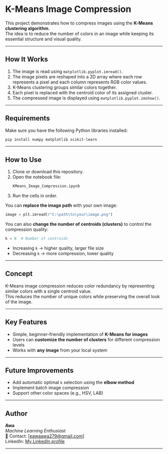 # K-Means Image Compression

This project demonstrates how to compress images using the **K-Means clustering algorithm**.  
The idea is to reduce the number of colors in an image while keeping its essential structure and visual quality.

---

## How It Works

1. The image is read using `matplotlib.pyplot.imread()`.
2. The image pixels are reshaped into a 2D array where each row represents a pixel and each column represents RGB color values.
3. K-Means clustering groups similar colors together.
4. Each pixel is replaced with the centroid color of its assigned cluster.
5. The compressed image is displayed using `matplotlib.pyplot.imshow()`.

---

## Requirements

Make sure you have the following Python libraries installed:

```bash
pip install numpy matplotlib scikit-learn
```

---

## How to Use

1. Clone or download this repository.
2. Open the notebook file:
   ```bash
   KMeans_Image_Compression.ipynb
   ```
3. Run the cells in order.

You can **replace the image path** with your own image:
```python
image = plt.imread(r"C:\path\to\your\image.png")
```

You can also **change the number of centroids (clusters)** to control the compression quality:
```python
k = 8  # Number of centroids
```

- Increasing `k` → higher quality, larger file size  
- Decreasing `k` → more compression, lower quality

---

## Concept

K-Means image compression reduces color redundancy by representing similar colors with a single centroid value.  
This reduces the number of unique colors while preserving the overall look of the image.

---


## Key Features

- Simple, beginner-friendly implementation of **K-Means for images**
- Users can **customize the number of clusters** for different compression levels
- Works with **any image** from your local system

---

## Future Improvements

- Add automatic optimal `k` selection using the **elbow method**
- Implement batch image compression
- Support other color spaces (e.g., HSV, LAB)

---

## Author

**Awa**  
*Machine Learning Enthusiast*  
📧 Contact: [eawaawa279@gmail.com]  
   LinkedIn: [My LinkedIn profile](https://www.linkedin.com/in/emmanuel-arua-418aa6386/)

---
